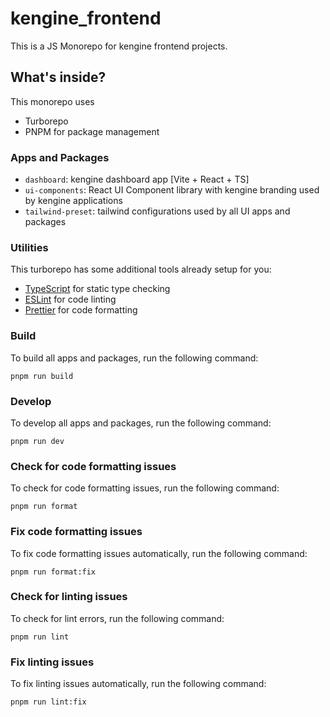 # kengine_frontend

This is a JS Monorepo for kengine frontend projects.

## What's inside?

This monorepo uses

- Turborepo
- PNPM for package management

### Apps and Packages

- `dashboard`: kengine dashboard app [Vite + React + TS]
- `ui-components`: React UI Component library with kengine branding used by kengine applications
- `tailwind-preset`: tailwind configurations used by all UI apps and packages

### Utilities

This turborepo has some additional tools already setup for you:

- [TypeScript](https://www.typescriptlang.org/) for static type checking
- [ESLint](https://eslint.org/) for code linting
- [Prettier](https://prettier.io) for code formatting

### Build

To build all apps and packages, run the following command:

```
pnpm run build
```

### Develop

To develop all apps and packages, run the following command:

```
pnpm run dev
```

### Check for code formatting issues

To check for code formatting issues, run the following command:

```
pnpm run format
```

### Fix code formatting issues

To fix code formatting issues automatically, run the following command:

```
pnpm run format:fix
```

### Check for linting issues

To check for lint errors, run the following command:

```
pnpm run lint
```

### Fix linting issues

To fix linting issues automatically, run the following command:

```
pnpm run lint:fix
```
